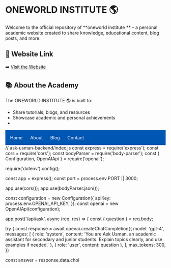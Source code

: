 #  ONEWORLD INSTITUTE 🌎

Welcome to the official repository of **oneworld institute ** – a personal academic website created to share knowledge, educational content, blog posts, and more.

## 🌟 Website Link

➡️ [Visit the Website](https://usmanabdulmajid67.github.io/Usman-abdulmajid/)

## 📚 About the Academy

The ONEWORLD INSTITUTE 🌎
 is built to:
- Share tutorials, blogs, and resources
- Showcase academic and personal achievements
-
<nav style="background-color: #0056b3; padding: 15px;">
  <a href="index.html" style="color: white; margin-right: 20px; text-decoration: none;">Home</a>
  <a href="about.html" style="color: white; margin-right: 20px; text-decoration: none;">About</a>
  <a href="blog.html" style="color: white; margin-right: 20px; text-decoration: none;">Blog</a>
  <a href="contact.html" style="color: white; text-decoration: none;">Contact</a>
</nav>
// ask-usman-backend/index.js const express = require('express'); const cors = require('cors'); const bodyParser = require('body-parser'); const { Configuration, OpenAIApi } = require('openai');

require('dotenv').config();

const app = express(); const port = process.env.PORT || 3000;

app.use(cors()); app.use(bodyParser.json());

const configuration = new Configuration({ apiKey: process.env.OPENAI_API_KEY, }); const openai = new OpenAIApi(configuration);

app.post('/api/ask', async (req, res) => { const { question } = req.body;

try { const response = await openai.createChatCompletion({ model: 'gpt-4', messages: [ { role: 'system', content: 'You are Ask Usman, an academic assistant for secondary and junior students. Explain topics clearly, and use examples if needed.' }, { role: 'user', content: question }, ], max_tokens: 300, })

const answer = response.data.choi




